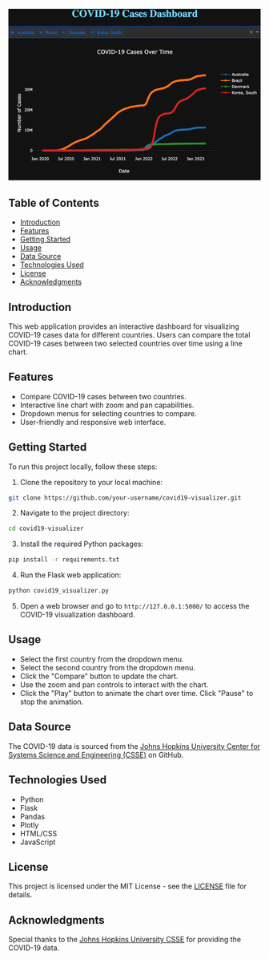 ![COVID-19 Visualization Dashboard](images/demo.png)

## Table of Contents

- [Introduction](#introduction)
- [Features](#features)
- [Getting Started](#getting-started)
- [Usage](#usage)
- [Data Source](#data-source)
- [Technologies Used](#technologies-used)
- [License](#license)
- [Acknowledgments](#acknowledgments)

## Introduction

This web application provides an interactive dashboard for visualizing COVID-19 cases data for different countries. Users can compare the total COVID-19 cases between two selected countries over time using a line chart.

## Features

- Compare COVID-19 cases between two countries.
- Interactive line chart with zoom and pan capabilities.
- Dropdown menus for selecting countries to compare.
- User-friendly and responsive web interface.

## Getting Started

To run this project locally, follow these steps:

1. Clone the repository to your local machine:
```bash
git clone https://github.com/your-username/covid19-visualizer.git
```
2. Navigate to the project directory:
```bash
cd covid19-visualizer
```
3. Install the required Python packages:
```bash
pip install -r requirements.txt
```
4. Run the Flask web application:
```bash
python covid19_visualizer.py
```
5. Open a web browser and go to `http://127.0.0.1:5000/` to access the COVID-19 visualization dashboard.

## Usage

- Select the first country from the dropdown menu.
- Select the second country from the dropdown menu.
- Click the "Compare" button to update the chart.
- Use the zoom and pan controls to interact with the chart.
- Click the "Play" button to animate the chart over time. Click "Pause" to stop the animation.

## Data Source

The COVID-19 data is sourced from the [Johns Hopkins University Center for Systems Science and Engineering (CSSE)](https://github.com/CSSEGISandData/COVID-19) on GitHub.

## Technologies Used

- Python
- Flask
- Pandas
- Plotly
- HTML/CSS
- JavaScript

## License

This project is licensed under the MIT License - see the [LICENSE](LICENSE.md) file for details.

## Acknowledgments

Special thanks to the [Johns Hopkins University CSSE](https://github.com/CSSEGISandData/COVID-19) for providing the COVID-19 data.
   


